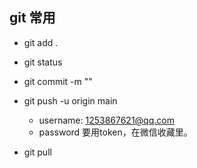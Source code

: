 ## git 常用

- git add .

- git status

- git commit -m ""

- git push -u origin main

  - username: 1253867621@qq.com
  - password 要用token，在微信收藏里。

  

- git pull